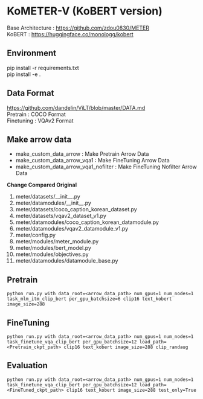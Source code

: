 # KoMETER-V (KoBERT version)
Base Architecture : https://github.com/zdou0830/METER  
KoBERT : https://huggingface.co/monologg/kobert

## Environment
pip install -r requirements.txt  
pip install -e .

## Data Format
https://github.com/dandelin/ViLT/blob/master/DATA.md  
Pretrain : COCO Format  
Finetuning : VQAv2 Format

## Make arrow data
- make_custom_data_arrow : Make Pretrain Arrow Data
- make_custom_data_arrow_vqa1 : Make FineTuning Arrow Data
- make_custom_data_arrow_vqa1_nofilter : Make FineTuning Nofilter Arrow Data

**Change Compared Original**
1. meter/datasets/_\_init__.py
2. meter/datamodules/_\_init__.py  
3. meter/datasets/coco_caption_korean_dataset.py
4. meter/datasets/vqav2_dataset_v1.py
5. meter/datamodules/coco_caption_korean_datamodule.py
6. meter/datamodules/vqav2_datamodule_v1.py
7. meter/config.py 
8. meter/modules/meter_module.py
9. meter/modules/bert_model.py
10. meter/modules/objectives.py
11. meter/datamodules/datamodule_base.py

## Pretrain
```
python run.py with data_root=<arrow_data_path> num_gpus=1 num_nodes=1 task_mlm_itm_clip_bert per_gpu_batchsize=6 clip16 text_kobert image_size=288
```

## FineTuning
```
python run.py with data_root=<arrow_data_path> num_gpus=1 num_nodes=1 task_finetune_vqa_clip_bert per_gpu_batchsize=12 load_path=<Pretrain_ckpt_path> clip16 text_kobert image_size=288 clip_randaug
```
## Evaluation

```
python run.py with data_root=<arrow_data_path> num_gpus=1 num_nodes=1 task_finetune_vqa_clip_bert per_gpu_batchsize=12 load_path=<FineTuned_ckpt_path> clip16 text_kobert image_size=288 test_only=True
```